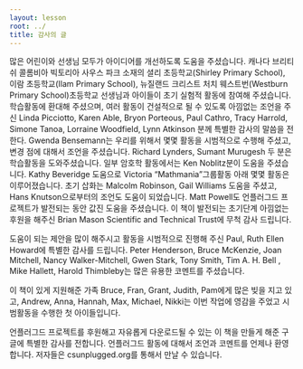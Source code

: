 ```yaml
---
layout: lesson
root: ../
title: 감사의 글
---
```


많은 어린이와 선생님 모두가 아이디어를 개선하도록 도움을 주셨습니다. 캐나다 브리티쉬 콜롬비아 빅토리아 사우스 파크 소재의 셜리 초등학교(Shirley Primary School), 이람 초등학교(Ilam Primary School), 뉴질랜드 크리스트 처치 웨스트번(Westburn Primary School)초등학교 선생님과 아이들이 초기 실험적 활동에 참여해 주셨습니다. 학습활동에 환대해 주셨으며, 여러 활동이 건설적으로 될 수 있도록 아낌없는 조언을 주신 Linda Picciotto, Karen Able, Bryon Porteous, Paul Cathro, Tracy Harrold, Simone Tanoa, Lorraine Woodfield, Lynn Atkinson 분께 특별한 감사의 말씀을 전한다. Gwenda Bensemann는 우리를 위해서 몇몇 활동을 시범적으로 수행해 주셨고, 변경 점에 대해서 조언을 주셨습니다. Richard Lynders, Sumant Murugesh 두 분은 학습활동을 도와주셨습니다. 일부 암호학 활동에서는 Ken Noblitz분이 도움을 주셨습니다. Kathy Beveridge 도움으로 Victoria “Mathmania”그룹활동 아래 몇몇 활동은 이루어졌습니다. 초기 삽화는 Malcolm Robinson, Gail Williams 도움을 주셨고, Hans Knutson으로부터의 조언도 도움이 되었습니다. Matt Powell도 언플러그드 프로젝트가 발전되는 동안 값진 도움을 주셨습니다. 이 책이 발전되는 초기단계 아낌없는 후원을 해주신 Brian Mason Scientific and Technical Trust에 무척 감사 드립니다.

도움이 되는 제안을 많이 해주시고 활동을 시범적으로 진행해 주신 Paul, Ruth Ellen Howard에 특별한 감사를 드립니다. Peter Henderson, Bruce McKenzie, Joan Mitchell, Nancy Walker-Mitchell, Gwen Stark, Tony Smith, Tim A. H. Bell , Mike Hallett, Harold Thimbleby는 많은 유용한 코멘트를 주셨습니다.

이 책이 있게 지원해준 가족 Bruce, Fran, Grant, Judith, Pam에게 많은 빚을 지고 있고, Andrew, Anna, Hannah, Max, Michael, Nikki는 이번 작업에 영감을 주었고 시범활동을 수행한 첫 아이들입니다.

언플러그드 프로젝트를 후원해고 자유롭게 다운로드될 수 있는 이 책을 만들게 해준 구글에 특별한 감사를 전합니다.
언플러그드 활동에 대해서 조언과 코멘트를 언제나 환영합니다. 저자들은 csunplugged.org를 통해서 만날 수 있습니다.